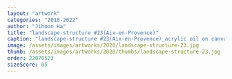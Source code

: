 ```yaml
---
layout: "artwork"
categories: "2018-2022"
author: "Jihoon Ha"
title: "landscape-structure #23(Aix-en-Provence)"
caption: "landscape-structure #23(Aix-en-Provence)_acrylic oil on canvas_91×117㎝_2020"
image: /assets/images/artworks/2020/landscape-structure-23.jpg
thumb: /assets/images/artworks/2020/thumbs/landscape-structure-23.jpg
order: 22070523
sizeScore: 05
---
```

